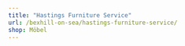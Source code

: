```yaml
---
title: "Hastings Furniture Service"
url: /bexhill-on-sea/hastings-furniture-service/
shop: Möbel
---
```

